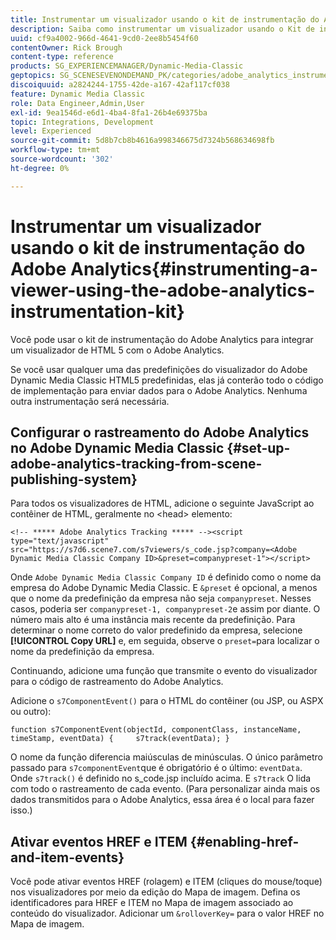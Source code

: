 ```yaml
---
title: Instrumentar um visualizador usando o kit de instrumentação do Adobe Analytics
description: Saiba como instrumentar um visualizador usando o Kit de instrumentação do Adobe Analytics no Adobe Dynamic Media Classic.
uuid: cf9a4002-966d-4641-9cd0-2ee8b5454f60
contentOwner: Rick Brough
content-type: reference
products: SG_EXPERIENCEMANAGER/Dynamic-Media-Classic
geptopics: SG_SCENESEVENONDEMAND_PK/categories/adobe_analytics_instrumentation_kit
discoiquuid: a2824244-1755-42de-a167-42af117cf038
feature: Dynamic Media Classic
role: Data Engineer,Admin,User
exl-id: 9ea1546d-e6d1-4ba4-8fa1-26b4e69375ba
topic: Integrations, Development
level: Experienced
source-git-commit: 5d8b7cb8b4616a998346675d7324b568634698fb
workflow-type: tm+mt
source-wordcount: '302'
ht-degree: 0%

---
```


# Instrumentar um visualizador usando o kit de instrumentação do Adobe Analytics{#instrumenting-a-viewer-using-the-adobe-analytics-instrumentation-kit}

Você pode usar o kit de instrumentação do Adobe Analytics para integrar um visualizador de HTML 5 com o Adobe Analytics.

Se você usar qualquer uma das predefinições do visualizador do Adobe Dynamic Media Classic HTML5 predefinidas, elas já conterão todo o código de implementação para enviar dados para o Adobe Analytics. Nenhuma outra instrumentação será necessária.

## Configurar o rastreamento do Adobe Analytics no Adobe Dynamic Media Classic {#set-up-adobe-analytics-tracking-from-scene-publishing-system}

Para todos os visualizadores de HTML, adicione o seguinte JavaScript ao contêiner de HTML, geralmente no &lt;head> elemento:

```as3
<!-- ***** Adobe Analytics Tracking ***** --><script type="text/javascript" src="https://s7d6.scene7.com/s7viewers/s_code.jsp?company=<Adobe Dynamic Media Classic Company ID>&preset=companypreset-1"></script>
```

Onde `Adobe Dynamic Media Classic Company ID` é definido como o nome da empresa do Adobe Dynamic Media Classic. E `&preset` é opcional, a menos que o nome da predefinição da empresa não seja `companypreset`. Nesses casos, poderia ser `companypreset-1, companypreset-2`e assim por diante. O número mais alto é uma instância mais recente da predefinição. Para determinar o nome correto do valor predefinido da empresa, selecione **[!UICONTROL Copy URL]** e, em seguida, observe o `preset=`para localizar o nome da predefinição da empresa.

Continuando, adicione uma função que transmite o evento do visualizador para o código de rastreamento do Adobe Analytics.

Adicione o `s7ComponentEvent()` para o HTML do contêiner (ou JSP, ou ASPX ou outro):

```as3
function s7ComponentEvent(objectId, componentClass, instanceName, timeStamp, eventData) {     s7track(eventData); }
```

O nome da função diferencia maiúsculas de minúsculas. O único parâmetro passado para `s7componentEvent`que é obrigatório é o último: `eventData`. Onde `s7track()` é definido no s_code.jsp incluído acima. E `s7track` O lida com todo o rastreamento de cada evento. (Para personalizar ainda mais os dados transmitidos para o Adobe Analytics, essa área é o local para fazer isso.)

## Ativar eventos HREF e ITEM {#enabling-href-and-item-events}

Você pode ativar eventos HREF (rolagem) e ITEM (cliques do mouse/toque) nos visualizadores por meio da edição do Mapa de imagem. Defina os identificadores para HREF e ITEM no Mapa de imagem associado ao conteúdo do visualizador. Adicionar um `&rolloverKey=` para o valor HREF no Mapa de imagem.

